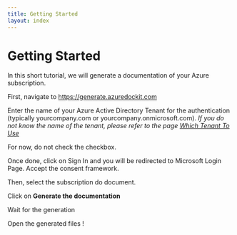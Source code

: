 ```yaml
---
title: Getting Started
layout: index
---
```

# Getting Started

In this short tutorial, we will generate a documentation of your Azure subscription.

First, navigate to https://generate.azuredockit.com 

Enter the name of your Azure Active Directory Tenant for the authentication (typically yourcompany.com or yourcompany.onmicrosoft.com). *If you do not know the name of the tenant, please refer to the page [Which Tenant To Use](https://azuredockit.github.io/WhichTenantToUse)*

For now, do not check the checkbox.

Once done, click on Sign In and you will be redirected to Microsoft Login Page. Accept the consent framework.

Then, select the subscription do document.

Click on **Generate the documentation**

Wait for the generation

Open the generated files !
